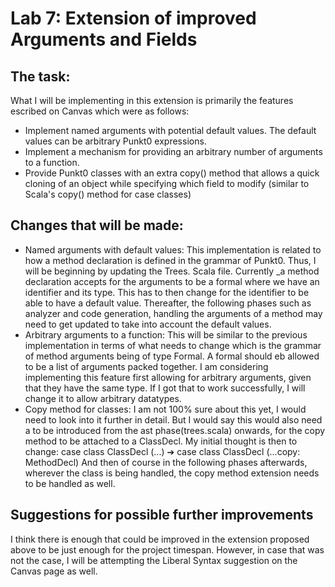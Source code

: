 # Lab 7: Extension of improved Arguments and Fields

## The task:
What I will be implementing in this extension is primarily the features escribed on Canvas which were as follows:
* Implement named arguments with potential default values. The default values can be arbitrary Punkt0 expressions.
* Implement a mechanism for providing an arbitrary number of arguments to a function.
* Provide Punkt0 classes with an extra copy() method that allows a quick
cloning of an object while specifying which field to modify (similar to
Scala's copy() method for case classes)

## Changes that will be made:
* Named arguments with default values:
This implementation is related to how a method declaration is defined in the grammar of Punkt0. Thus, I will be beginning by updating the Trees. Scala file. Currently _a method declaration accepts for the arguments to be a formal where we have an identifier and its type. This has to then change for the identifier to be able to have a default value. Thereafter, the following phases such as analyzer and code generation, handling the arguments of a method may need to get updated to take into account the default values.
* Arbitrary arguments to a function:
This will be similar to the previous implementation in terms of what needs to change which is the grammar of method arguments being of type Formal. A formal should eb allowed to be a list of arguments packed together. I am considering implementing this feature first allowing for arbitrary arguments, given that they have the same type. If I got that to work successfully, I will change it to allow arbitrary datatypes.
* Copy method for classes:
I am not 100% sure about this yet, I would need to look into it further in detail. But I would say this would also need a to be introduced from the ast phase(trees.scala) onwards, for the copy method to be attached to a ClassDecl. My initial thought is then to change:
case class ClassDecl (...) ➔ case class ClassDecl (...copy: MethodDecl)
And then of course in the following phases afterwards, wherever the class is being handled, the copy method extension needs to be handled as well.

## Suggestions for possible further improvements
I think there is enough that could be improved in the extension proposed above to be just enough for the project timespan. However, in case that was not the case, I will be attempting the Liberal Syntax suggestion on the Canvas page as well.